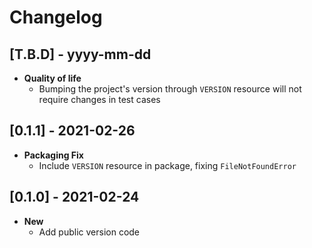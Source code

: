 # Changelog

## [T.B.D] - yyyy-mm-dd
- **Quality of life**
  - Bumping the project's version through `VERSION` resource will not require changes in test cases

## [0.1.1] -  2021-02-26
- **Packaging Fix**
    - Include `VERSION` resource in package, fixing `FileNotFoundError`

## [0.1.0] -  2021-02-24
- **New**
    - Add public version code
